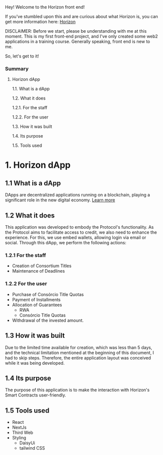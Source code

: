 Hey! Welcome to the Horizon front end!

If you've stumbled upon this and are curious about what Horizon is, you can get more information here: [Horizon](https://github.com/BellumGalaxy/constellation-bg)

DISCLAIMER:
Before we start, please be understanding with me at this moment. This is my first front-end project, and I've only created some web2 applications in a training course. Generally speaking, front end is new to me.

So, let's get to it!

### Summary
1. Horizon dApp

   1.1. What is a dApp

   1.2. What it does

      1.2.1. For the staff

      1.2.2. For the user

   1.3. How it was built

   1.4. Its purpose

   1.5. Tools used

# 1. Horizon dApp

## 1.1 What is a dApp

DApps are decentralized applications running on a blockchain, playing a significant role in the new digital economy.
[Learn more](https://www.blocknews.com.br/educacao/o-que-sao-dapps-saiba-como-funcionam-e-como-utilizar/)

## 1.2 What it does

This application was developed to embody the Protocol's functionality. As the Protocol aims to facilitate access to credit, we also need to enhance the experience. For this, we use embed wallets, allowing login via email or social. Through this dApp, we perform the following actions:

### 1.2.1 For the staff

- Creation of Consortium Titles
- Maintenance of Deadlines

### 1.2.2 For the user

- Purchase of Consórcio Title Quotas
- Payment of Installments
- Allocation of Guarantees
  - RWA
  - Consórcio Title Quotas
- Withdrawal of the invested amount.

## 1.3 How it was built

Due to the limited time available for creation, which was less than 5 days, and the technical limitation mentioned at the beginning of this document, I had to skip steps. Therefore, the entire application layout was conceived while it was being developed.

## 1.4 Its purpose

The purpose of this application is to make the interaction with Horizon's Smart Contracts user-friendly.

## 1.5 Tools used

- React
- NextJs
- Third Web
- Styling
  - DaisyUi
  - tailwind CSS
